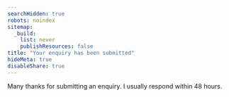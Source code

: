 ```yaml
---
searchHidden: true
robots: noindex
sitemap:
  _build:
    list: never
    publishResources: false
title: "Your enquiry has been submitted"
hideMeta: true
disableShare: true
---
```


Many thanks for submitting an enquiry. I usually respond within 48 hours.